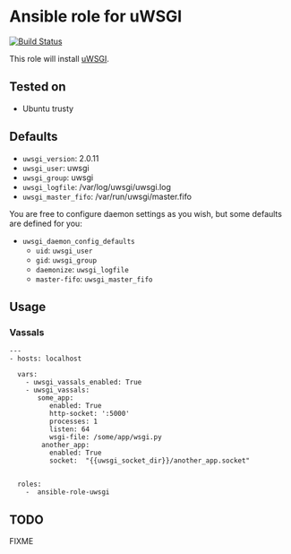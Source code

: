 # Ansible role for uWSGI

[![Build Status](https://travis-ci.org/torian/ansible-role-uwsgi.svg)](https://travis-ci.org/torian/ansible-role-uwsgi)

This role will install [uWSGI](https://uwsgi-docs.readthedocs.org/en/latest/).

## Tested on

  * Ubuntu trusty

## Defaults

  * `uwsgi_version`: 2.0.11
  * `uwsgi_user`: uwsgi
  * `uwsgi_group`: uwsgi
  * `uwsgi_logfile`: /var/log/uwsgi/uwsgi.log
  * `uwsgi_master_fifo`: /var/run/uwsgi/master.fifo

You are free to configure daemon settings as you wish, but some
defaults are defined for you:

  * `uwsgi_daemon_config_defaults`
    * `uid`: `uwsgi_user`
    * `gid`: `uwsgi_group`
    * `daemonize`: `uwsgi_logfile`
    * `master-fifo`: `uwsgi_master_fifo`

## Usage

### Vassals

```
---
- hosts: localhost

  vars:
    - uwsgi_vassals_enabled: True
    - uwsgi_vassals:
       some_app:
          enabled: True
          http-socket: ':5000'
          processes: 1
          listen: 64
          wsgi-file: /some/app/wsgi.py
        another_app:
          enabled: True
          socket:  "{{uwsgi_socket_dir}}/another_app.socket"
          
        
  roles:
    -  ansible-role-uwsgi

```

## TODO

FIXME
